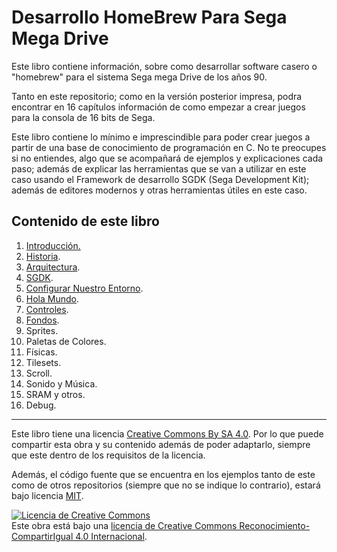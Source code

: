 # Desarrollo HomeBrew Para Sega Mega Drive

Este libro contiene información, sobre como desarrollar software casero o "homebrew" para el sistema Sega mega Drive de los años 90.

Tanto en este repositorio; como en la versión posterior impresa, podra encontrar en 16 capítulos información de como empezar a crear juegos para la consola de 16 bits de Sega.

Este libro contiene lo mínimo e imprescindible para poder crear juegos a partir de una base de conocimiento de programación en C. No te preocupes si no entiendes, algo que se acompañará de ejemplos y explicaciones cada paso; además de explicar las herramientas que se van a utilizar en este caso usando el Framework de desarrollo SGDK (Sega Development Kit); además de editores modernos y otras herramientas útiles en este caso.

## Contenido de este libro

1. [Introducción.](1introduccion/introduccion.md)
2. [Historia](2historia/historia.md).
3. [Arquitectura](3Arquitectura/arquitectura.md).
4. [SGDK](4SGDK/sgdk.md).
5. [Configurar Nuestro Entorno](5config-entorno/config-entorno.md).
6. [Hola Mundo](6holamundo/holamundo.md).
7. [Controles](7controles/controles.md).
8. [Fondos](8fondos/fondos.md).
9. Sprites.
10. Paletas de Colores.
11. Físicas.
12. Tilesets.
13. Scroll.
14. Sonido y Música.
15. SRAM y otros.
16. Debug.

---

Este libro tiene una licencia [Creative Commons By SA 4.0](https://creativecommons.org/licenses/by-sa/4.0/). Por lo que puede compartir esta obra y su contenido además de poder adaptarlo, siempre que este dentro de los requisitos de la licencia.

Además, el código fuente que se encuentra en los ejemplos tanto de este como de otros repositorios (siempre que no se indique lo contrario), estará bajo licencia [MIT](https://opensource.org/licenses/MIT).

<a rel="license" href="http://creativecommons.org/licenses/by-sa/4.0/"><img alt="Licencia de Creative Commons" style="border-width:0" src="https://i.creativecommons.org/l/by-sa/4.0/88x31.png" /></a><br />Este obra está bajo una <a rel="license" href="http://creativecommons.org/licenses/by-sa/4.0/">licencia de Creative Commons Reconocimiento-CompartirIgual 4.0 Internacional</a>.
